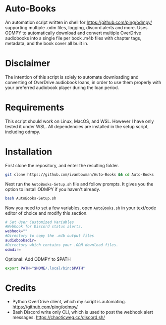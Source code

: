 # Auto-Books
An automation script written in shell for https://github.com/ping/odmpy/ supporting multiple .odm files, logging, discord alerts and more. Uses ODMPY to automatically download and convert multiple OverDrive audiobooks into a single file per book .m4b files with chapter tags, metadata, and the book cover all built in. 
# Disclaimer
The intention of this script is solely to automate downloading and converting of OverDrive audiobook loans, in order to use them properly with your preferred audiobook player during the loan period.
# Requirements
This script should work on Linux, MacOS, and WSL. However I have only tested it under WSL. All dependencies are installed in the setup script, including odmpy. 
# Installation
First clone the repository, and enter the resulting folder.
``` bash
git clone https://github.com/ivanbowman/Auto-Books && cd Auto-Books
```

Next run the `AutoBooks-Setup.sh` file and follow prompts. It gives you the option to install ODMPY if you haven't already.
``` bash
bash AutoBooks-Setup.sh
```
Now you need to set a few variables, open `AutoBooks.sh` in your text/code editor of choice and modify this section. 

``` bash
# Set User Customized Variables
#Webhook for Discord status alerts.
webhook="" 
#Directory to copy the .m4b output files
audiobooksdir= 
#Directory which contains your .ODM download files.  
odmdir=
```

Optional: Add ODMPY to $PATH
``` bash
export PATH="$HOME/.local/bin:$PATH"
```

# Credits
- Python OverDrive client, which my script is automating. https://github.com/ping/odmpy/
- Bash Discord write only CLI, which is used to post the webhook alert messages. https://chaoticweg.cc/discord.sh/
